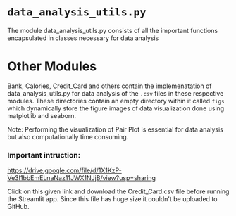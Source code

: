 # `data_analysis_utils.py`

The module data_analysis_utils.py consists of all the important functions encapsulated in classes necessary for data analysis

# Other Modules

Bank, Calories, Credit_Card and others contain the implemenatation of data_analysis_utils.py for data analysis of the `.csv` files in these respective modules. These directories contain an empty directory within it called `figs` which dynamically store the figure images of data visualization done using matplotlib and seaborn.

Note: Performing the visualization of Pair Plot is essential for data analysis but also computationally time consuming.

### Important intruction:

https://drive.google.com/file/d/1X1KzP-Ve3I1bbEmELnaNaz11JWX1NJjB/view?usp=sharing

Click on this given link and download the Credit_Card.csv file before running the Streamlit app. Since this file has huge size it couldn't be uploaded to GitHub.
